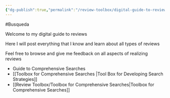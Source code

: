```yaml
---
{"dg-publish":true,"permalink":"/review-toolbox/digital-guide-to-reviews/","tags":["gardenEntry"]}
---
```


#Busqueda 

Welcome to my digital guide to reviews

Here I will post everything that I know and learn about all types of reviews

Feel free to browse and give me feedback on all aspects of realizing reviews

- Guide to Comprehensive Searches
- [[Toolbox for Comprehensive Searches \|Tool Box for Developing Search Strategies]]
- [[Review Toolbox/Toolbox for Comprehensive Searches\|Toolbox for Comprehensive Searches]]